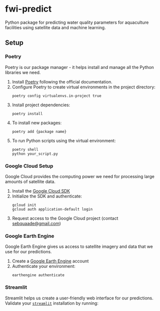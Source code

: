 # fwi-predict

Python package for predicting water quality parameters for aquaculture facilities using satellite data and machine learning.

## Setup

### Poetry

Poetry is our package manager - it helps install and manage all the Python libraries we need.

1. Install [Poetry](https://python-poetry.org/docs/#installation) following the official documentation.
2. Configure Poetry to create virtual environments in the project directory:
   ```
   poetry config virtualenvs.in-project true
   ```
3. Install project dependencies:
   ```
   poetry install
   ```
4. To install new packages:
   ```
   poetry add {package name}
   ```
4. To run Python scripts using the virtual environment:
   ```
   poetry shell
   python your_script.py
   ```

### Google Cloud Setup

Google Cloud provides the computing power we need for processing large amounts of satellite data.

1. Install the [Google Cloud SDK](https://cloud.google.com/sdk/docs/install)
2. Initialize the SDK and authenticate:
   ```
   gcloud init
   gcloud auth application-default login
   ```
3. Request access to the Google Cloud project (contact sebquaade@gmail.com)

### Google Earth Engine

Google Earth Engine gives us access to satellite imagery and data that we use for our predictions.

1. Create a [Google Earth Engine](https://earthengine.google.com/) account
2. Authenticate your environment:
   ```
   earthengine authenticate
   ```

### Streamlit
Streamlit helps us create a user-friendly web interface for our predictions. Validate your [`streamlit`](https://streamlit.io/) installation by running:
